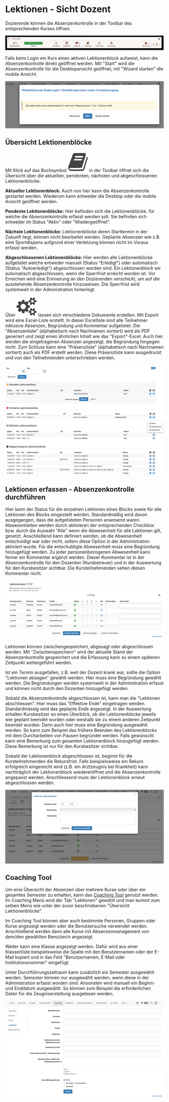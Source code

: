 # Lektionen - Sicht Dozent

Dozierende können die Absenzenkontrolle in der Toolbar des entsprechenden
Kurses öffnen.

![](assets/toolbar_13.png)

Falls beim Login ein Kurs einen aktiven Lektionenblock aufweist, kann die
Absenzenkontrolle direkt geöffnet werden. Mit "Start" wird die
Absenzenkontrolle für die Desktopansicht geöffnet, mit "Wizard starten" die
mobile Ansicht.

![](assets/absenzen_login.png)

## Übersicht Lektionenblöcke

Mit Klick auf das Buchsymbol
![](assets/absenzen_434343_64.png)
in der Toolbar öffnet sich die Übersicht über die aktuellen, pendenten,
nächsten und abgeschlossenen Lektionenblöcke.

 **Aktueller Lektionenblock:** Auch von hier kann die Absenzenkontrolle
gestartet werden. Wiederum kann entweder die Desktop oder die mobile Ansicht
geöffnet werden.

 **Pendente Lektionenblöcke:** Hier befinden sich die Lektionenblöcke, für
welche die Absenzenkontrolle erfasst werden soll. Sie befinden sich entweder
im Status "Aktiv" oder "Wiedergeöffnet".

 **Nächste Lektionenblöcke:**  Lektionenblöcke deren Starttermin in der
Zukunft liegt, können nicht bearbeitet werden. Geplante Absenzen wie z.B. eine
Sportdispens aufgrund einer Verletzung können nicht im Voraus erfasst werden.

 **Abgeschlossenen Lektionenblöcke:** Hier werden alle Lektionenblöcke
aufgelistet welche entweder manuell (Status "Erledigt") oder automatisch
(Status "Autoerledigt") abgeschlossen worden sind. Ein Lektionenblock wir
automatisch abgeschlossen, wenn die Sperrfrist erreicht worden ist. Vor
Erreichen wird eine Erinnerung an den Dozierenden verschickt, um auf die
ausstehende Absenzenkontrolle hinzuweisen. Die Sperrfrist wird systemweit in
der Administration hinterlegt.

  

Über
![](assets/setting_434343_64.png)
lassen sich verschiedene Dokumente erstellen. Mit Export wird eine Excel-Liste
erstellt. In dieser Excelliste sind alle Teilnehmer inklusive Absenzen,
Begründung und Kommentar aufgelistet. Die "Absenzenliste" (alphabetisch nach
Nachnamen sortiert) wird als PDF generiert und zeigt einen ähnlichen Inhalt
wie das "Export"-Excel. Auch hier werden die eingetragenen Absenzen angezeigt,
die Begründung hingegen nicht. Zum Schluss kann eine "Präsenzliste"
(alphabetisch nach Nachnamen sortiert) auch als PDF erstellt werden. Diese
Präsenzliste kann ausgedruckt und von den Teilnehmenden unterschrieben werden.

![](assets/Lektionen_uebersicht_Dozent.png)

## Lektionen erfassen - Absenzenkontrolle durchführen

Hier kann der Status für die einzelnen Lektionen eines Blocks sowie für alle
Lektionen des Blocks eingestellt werden. Standardmäßig wird davon ausgegangen,
dass die aufgelisteten Personen anwesend waren. Abwesenheiten werden durch
aktivieren der entsprechenden Checkbox bzw. durch die Auswahl "Alle" wenn die
Abwesenheit für alle Lektionen gilt, gesetzt. Anschließend kann definiert
werden, ob die Abwesenheit entschuldigt war oder nicht, sofern diese Option in
der Administration aktiviert wurde. Für die entschuldigte Abwesenheit muss
eine Begründung hinzugefügt werden. Zu jeder personenbezogenen Abwesenheit
kann ferner ein Kommentar ergänzt werden. Dieser Kommentar ist in der
Absenzenkontrolle für den Dozenten (Kursbetreuer) und in der Auswertung für
den Kursbesitzer sichtbar. Die Kursteilnehmenden sehen diesen Kommentar nicht.

![](assets/Lektionen_Kontrolle_erfassen.png)

Lektionen können zwischengespeichert, abgesagt oder abgeschlossen werden. Mit
"Zwischenspeichern" wird der aktuelle Stand der Absenzenkontrolle gespeichert
und die Erfassung kann zu einem späteren Zeitpunkt weitergeführt werden.

Ist ein Termin ausgefallen, z.B. weil der Dozent krank war, sollte die Option
"Lektionen absagen" gewählt werden. Hier muss eine Begründung gewählt werden.
Die Begründungen werden systemweit in der Administration erfasst und können
nicht durch den Dozenten hinzugefügt werden.

Sobald die Absenzenkontrolle abgeschlossen ist, kann man die "Lektionen
abschliessen". Hier muss das "Effektive Ende" eingetragen werden.
Standardmässig wird das geplante Ende angezeigt. In der Auswertung erhalten
Kursbesitzer so einen Überblick, ob die Lektionenblöcke jeweils wie geplant
beendet wurden oder weshalb sie zu einem anderen Zeitpunkt beendet wurden.
Denn auch hier muss eine Begründung ausgewählt werden. So kann zum Beispiel
das frühere Beenden des Lektionenblocks mit dem Durcharbeiten von Pausen
begründet werden. Falls gewünscht kann eine Bemerkung zum gesamten
Lektionenblock hinzugefügt werden. Diese Bemerkung ist nur für den
Kursbesitzer sichtbar.

Sobald der Lektionenblock abgeschlossen ist, beginnt für die Kursteilnehmenden
die Rekursfrist. Falls beispielsweise ein Rekurs erfolgreich eingereicht wird
(z.B. ein Arztzeugnis bei Krankheit) kann nachträglich der Lektionenblock
wiedereröffnet und die Absenzenkontrolle angepasst werden. Anschliessend muss
der Lektionenblock erneut abgeschlossen werden.

![](assets/Lektionen_abschliessen.png)

## Coaching Tool

Um eine Übersicht der Absenzen über mehrere Kurse oder über ein gesamtes
Semester zu erhalten, kann das [Coaching Tool](Coaching.html) genutzt werden.
Im Coaching Menü wird der Tab "Lektionen" gewählt und man kommt zum selben
Menü wie unter der zuvor beschriebenen "Übersicht Lektionenblöcke".

Im Coaching Tool können aber auch bestimmte Personen, Gruppen oder Kurse
angezeigt werden oder die Benutzersuche verwendet werden. Anschließend werden
dann alle Kurse mit Absenzenmanagement von dem/den gewählten Benutzer/n
angezeigt.

Weiter kann eine Klasse angezeigt werden. Dafür wird aus einer Klassenliste
beispielsweise die Spalte mit den Benutzernamen oder der E-Mail kopiert und in
das Feld "Benutzernamen, E-Mail oder Institutionsnummer" eingefügt.

Unter Durchführungszeitraum kann zusätzlich ein Semester ausgewählt werden.
Semester können nur ausgewählt werden, wenn diese in der Administration
erfasst worden sind. Ansonsten wird manuell ein Beginn- und Enddatum
ausgewählt. So können zum Beispiel die erforderlichen Daten für die
Zeugniserstellung ausgelesen werden.

![](assets/Lektionen_coaching.png)

